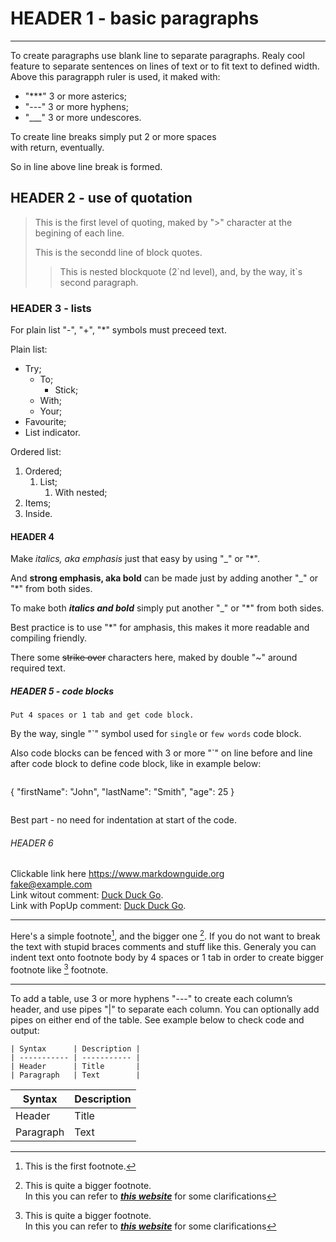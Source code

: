 # HEADER 1 - basic paragraphs

***

To create paragraphs use blank line to separate paragraphs.
Realy cool feature to separate sentences on lines of text or to fit text to defined width.
Above this paragrapph ruler is used, it maked with:

- "\*\*\*" 3 or more asterics;
- "\-\-\-" 3 or more hyphens;
- "\_\_\_" 3 or more undescores.

To create line breaks simply put 2 or more spaces  
with return, eventually.

So in line above line break is formed.

## HEADER 2 - use of quotation

> This is the first level of quoting, maked by "\>" character at the begining of each line.
>
> This is the secondd line of block quotes.
>>
>> This is nested blockquote (2\`nd level), and, by the way, it\`s second paragraph.

### HEADER 3 - lists

For plain list "\-", "\+", "\*" symbols must preceed text.

Plain list:

- Try;
   - To;
       - Stick;
   - With;
   - Your;
- Favourite;
- List indicator.

Ordered list:

1. Ordered;
    1. List;
    	1. With nested;
2. Items;
3. Inside.

#### HEADER 4

Make
*italics, aka emphasis*
just that easy by using "\_" or "\*".

And
**strong emphasis, aka bold**
can be made just by adding another "\_" or "\*" from both sides.

To make both
***italics and bold***
simply put another "\_" or "\*" from both sides.

Best practice is to use "\*" for amphasis, this makes it more readable and compiling friendly.

There some
~~strike over~~
characters here, maked by double "\~" around required text.

##### HEADER 5 - code blocks

    Put 4 spaces or 1 tab and get code block.

By the way, single "\`" symbol used for `single` or `few words` code block.

Also code blocks can be fenced with 3 or more "\`" on line before and line after code block to define code block, like in example below:

```
```
{
  "firstName": "John",
  "lastName": "Smith",
  "age": 25
}
```
```

Best part - no need for indentation at start of the code.

###### HEADER 6

Clickable link here <https://www.markdownguide.org>  
<fake@example.com>  
Link witout comment: [Duck Duck Go](https://duckduckgo.com).  
Link with PopUp comment: [Duck Duck Go](https://duckduckgo.com "The best search engine for privacy").

***

Here's a simple footnote[^1], and the bigger one [^2].
If you do not want to break the text with stupid braces comments and stuff like this. Generaly you can indent text onto footnote body by 4 spaces or 1 tab in order to create bigger footnote like [^2] footnote.

[^1]: This is the first footnote.

[^2]: This is quite a bigger footnote.  
In this you can refer to ***[this website](https://www.markdownguide.org/ "which is quite good")*** for some clarifications

***

To add a table, use 3 or more hyphens "\-\-\-" to create each column’s header, and use pipes "\|" to separate each column. You can optionally add pipes on either end of the table. See example below to check code and output:

```
| Syntax      | Description |
| ----------- | ----------- |
| Header      | Title       |
| Paragraph   | Text        |
```

| Syntax      | Description |
| ----------- | ----------- |
| Header      | Title       |
| Paragraph   | Text        |
